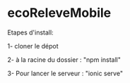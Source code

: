 # ecoReleveMobile

Etapes d'install:

1- cloner le dépot

2- à la racine du dossier : "npm install"

3- Pour lancer le serveur : "ionic serve"
